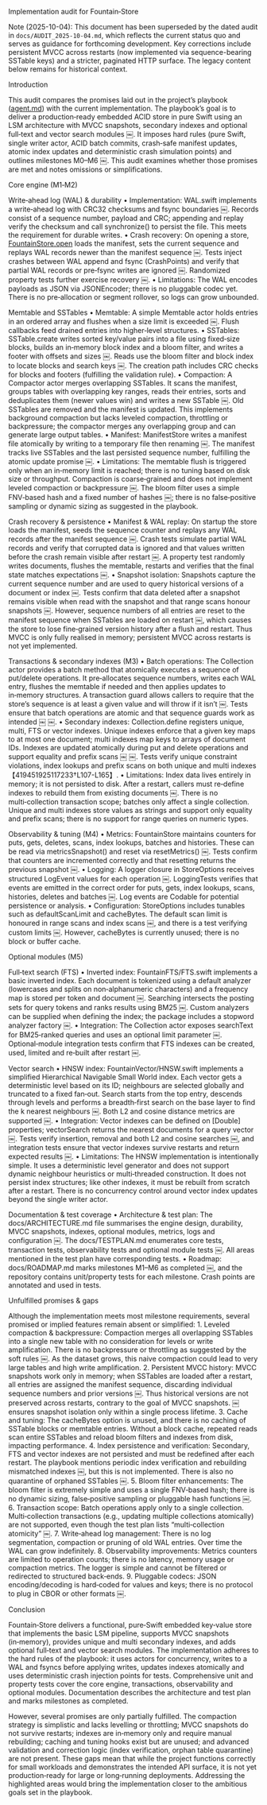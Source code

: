Implementation audit for Fountain‑Store

Note (2025-10-04): This document has been superseded by the dated audit in `docs/AUDIT_2025-10-04.md`, which reflects the current status quo and serves as guidance for forthcoming development. Key corrections include persistent MVCC across restarts (now implemented via sequence-bearing SSTable keys) and a stricter, paginated HTTP surface. The legacy content below remains for historical context.

Introduction

This audit compares the promises laid out in the project’s playbook ([agent.md](https://agent.md)) with the current implementation.  The playbook’s goal is to deliver a production‑ready embedded ACID store in pure Swift using an LSM architecture with MVCC snapshots, secondary indexes and optional full‑text and vector search modules ￼.  It imposes hard rules (pure Swift, single writer actor, ACID batch commits, crash‑safe manifest updates, atomic index updates and deterministic crash simulation points) and outlines milestones M0–M6 ￼.  This audit examines whether those promises are met and notes omissions or simplifications.

Core engine (M1‑M2)

Write‑ahead log (WAL) & durability
	•	Implementation: WAL.swift implements a write‑ahead log with CRC32 checksums and fsync boundaries ￼.  Records consist of a sequence number, payload and CRC; appending and replay verify the checksum and call synchronize() to persist the file.  This meets the requirement for durable writes.
	•	Crash recovery: On opening a store, [FountainStore.open](https://FountainStore.open) loads the manifest, sets the current sequence and replays WAL records newer than the manifest sequence ￼.  Tests inject crashes between WAL append and fsync (CrashPoints) and verify that partial WAL records or pre‑fsync writes are ignored ￼.  Randomized property tests further exercise recovery ￼.
	•	Limitations: The WAL encodes payloads as JSON via JSONEncoder; there is no pluggable codec yet.  There is no pre‑allocation or segment rollover, so logs can grow unbounded.

Memtable and SSTables
	•	Memtable: A simple Memtable actor holds entries in an ordered array and flushes when a size limit is exceeded ￼.  Flush callbacks feed drained entries into higher‑level structures.
	•	SSTables: SSTable.create writes sorted key/value pairs into a file using fixed‑size blocks, builds an in‑memory block index and a bloom filter, and writes a footer with offsets and sizes ￼.  Reads use the bloom filter and block index to locate blocks and search keys ￼.  The creation path includes CRC checks for blocks and footers (fulfilling the validation rule).
	•	Compaction: A Compactor actor merges overlapping SSTables.  It scans the manifest, groups tables with overlapping key ranges, reads their entries, sorts and deduplicates them (newer values win) and writes a new SSTable ￼.  Old SSTables are removed and the manifest is updated.  This implements background compaction but lacks leveled compaction, throttling or backpressure; the compactor merges any overlapping group and can generate large output tables.
	•	Manifest: ManifestStore writes a manifest file atomically by writing to a temporary file then renaming ￼.  The manifest tracks live SSTables and the last persisted sequence number, fulfilling the atomic update promise ￼.
	•	Limitations:  The memtable flush is triggered only when an in‑memory limit is reached; there is no tuning based on disk size or throughput.  Compaction is coarse‑grained and does not implement leveled compaction or backpressure ￼.  The bloom filter uses a simple FNV‑based hash and a fixed number of hashes ￼; there is no false‑positive sampling or dynamic sizing as suggested in the playbook.

Crash recovery & persistence
	•	Manifest & WAL replay: On startup the store loads the manifest, seeds the sequence counter and replays any WAL records after the manifest sequence ￼.  Crash tests simulate partial WAL records and verify that corrupted data is ignored and that values written before the crash remain visible after restart ￼.  A property test randomly writes documents, flushes the memtable, restarts and verifies that the final state matches expectations ￼.
	•	Snapshot isolation: Snapshots capture the current sequence number and are used to query historical versions of a document or index ￼.  Tests confirm that data deleted after a snapshot remains visible when read with the snapshot and that range scans honour snapshots ￼.  However, sequence numbers of all entries are reset to the manifest sequence when SSTables are loaded on restart ￼, which causes the store to lose fine‑grained version history after a flush and restart.  Thus MVCC is only fully realised in memory; persistent MVCC across restarts is not yet implemented.

Transactions & secondary indexes (M3)
	•	Batch operations: The Collection actor provides a batch method that atomically executes a sequence of put/delete operations.  It pre‑allocates sequence numbers, writes each WAL entry, flushes the memtable if needed and then applies updates to in‑memory structures.  A transaction guard allows callers to require that the store’s sequence is at least a given value and will throw if it isn’t ￼.  Tests ensure that batch operations are atomic and that sequence guards work as intended ￼ ￼.
	•	Secondary indexes: Collection.define registers unique, multi, FTS or vector indexes.  Unique indexes enforce that a given key maps to at most one document; multi indexes map keys to arrays of document IDs.  Indexes are updated atomically during put and delete operations and support equality and prefix scans ￼ ￼.  Tests verify unique constraint violations, index lookups and prefix scans on both unique and multi indexes【419451925117233†L107-L165】.
	•	Limitations: Index data lives entirely in memory; it is not persisted to disk.  After a restart, callers must re‑define indexes to rebuild them from existing documents ￼.  There is no multi‑collection transaction scope; batches only affect a single collection.  Unique and multi indexes store values as strings and support only equality and prefix scans; there is no support for range queries on numeric types.

Observability & tuning (M4)
	•	Metrics: FountainStore maintains counters for puts, gets, deletes, scans, index lookups, batches and histories.  These can be read via metricsSnapshot() and reset via resetMetrics() ￼.  Tests confirm that counters are incremented correctly and that resetting returns the previous snapshot ￼.
	•	Logging: A logger closure in StoreOptions receives structured LogEvent values for each operation ￼.  LoggingTests verifies that events are emitted in the correct order for puts, gets, index lookups, scans, histories, deletes and batches ￼.  Log events are Codable for potential persistence or analysis.
	•	Configuration: StoreOptions includes tunables such as defaultScanLimit and cacheBytes.  The default scan limit is honoured in range scans and index scans ￼, and there is a test verifying custom limits ￼.  However, cacheBytes is currently unused; there is no block or buffer cache.

Optional modules (M5)

Full‑text search (FTS)
	•	Inverted index: FountainFTS/FTS.swift implements a basic inverted index.  Each document is tokenized using a default analyzer (lowercases and splits on non‑alphanumeric characters) and a frequency map is stored per token and document ￼.  Searching intersects the posting sets for query tokens and ranks results using BM25 ￼.  Custom analyzers can be supplied when defining the index; the package includes a stopword analyzer factory ￼.
	•	Integration: The Collection actor exposes searchText for BM25‑ranked queries and uses an optional limit parameter ￼.  Optional‑module integration tests confirm that FTS indexes can be created, used, limited and re‑built after restart ￼.

Vector search
	•	HNSW index: FountainVector/HNSW.swift implements a simplified Hierarchical Navigable Small World index.  Each vector gets a deterministic level based on its ID; neighbours are selected globally and truncated to a fixed fan‑out.  Search starts from the top entry, descends through levels and performs a breadth‑first search on the base layer to find the k nearest neighbours ￼.  Both L2 and cosine distance metrics are supported ￼.
	•	Integration: Vector indexes can be defined on [Double] properties; vectorSearch returns the nearest documents for a query vector ￼.  Tests verify insertion, removal and both L2 and cosine searches ￼, and integration tests ensure that vector indexes survive restarts and return expected results ￼.
	•	Limitations: The HNSW implementation is intentionally simple.  It uses a deterministic level generator and does not support dynamic neighbour heuristics or multi‑threaded construction.  It does not persist index structures; like other indexes, it must be rebuilt from scratch after a restart.  There is no concurrency control around vector index updates beyond the single writer actor.

Documentation & test coverage
	•	Architecture & test plan: The docs/ARCHITECTURE.md file summarises the engine design, durability, MVCC snapshots, indexes, optional modules, metrics, logs and configuration ￼.  The docs/TESTPLAN.md enumerates core tests, transaction tests, observability tests and optional module tests ￼.  All areas mentioned in the test plan have corresponding tests.
	•	Roadmap: docs/ROADMAP.md marks milestones M1–M6 as completed ￼, and the repository contains unit/property tests for each milestone.  Crash points are annotated and used in tests.

Unfulfilled promises & gaps

Although the implementation meets most milestone requirements, several promised or implied features remain absent or simplified:
	1.	Leveled compaction & backpressure: Compaction merges all overlapping SSTables into a single new table with no consideration for levels or write amplification.  There is no backpressure or throttling as suggested by the soft rules ￼.  As the dataset grows, this naive compaction could lead to very large tables and high write amplification.
	2.	Persistent MVCC history: MVCC snapshots work only in memory; when SSTables are loaded after a restart, all entries are assigned the manifest sequence, discarding individual sequence numbers and prior versions ￼.  Thus historical versions are not preserved across restarts, contrary to the goal of MVCC snapshots. ￼ ensures snapshot isolation only within a single process lifetime.
	3.	Cache and tuning: The cacheBytes option is unused, and there is no caching of SSTable blocks or memtable entries.  Without a block cache, repeated reads scan entire SSTables and reload bloom filters and indexes from disk, impacting performance.
	4.	Index persistence and verification: Secondary, FTS and vector indexes are not persisted and must be redefined after each restart.  The playbook mentions periodic index verification and rebuilding mismatched indexes ￼, but this is not implemented.  There is also no quarantine of orphaned SSTables ￼.
	5.	Bloom filter enhancements: The bloom filter is extremely simple and uses a single FNV‑based hash; there is no dynamic sizing, false‑positive sampling or pluggable hash functions ￼.
	6.	Transaction scope: Batch operations apply only to a single collection.  Multi‑collection transactions (e.g., updating multiple collections atomically) are not supported, even though the test plan lists “multi‑collection atomicity” ￼.
	7.	Write‑ahead log management: There is no log segmentation, compaction or pruning of old WAL entries.  Over time the WAL can grow indefinitely.
	8.	Observability improvements: Metrics counters are limited to operation counts; there is no latency, memory usage or compaction metrics.  The logger is simple and cannot be filtered or redirected to structured back‑ends.
	9.	Pluggable codecs: JSON encoding/decoding is hard‑coded for values and keys; there is no protocol to plug in CBOR or other formats ￼.

Conclusion

Fountain‑Store delivers a functional, pure‑Swift embedded key‑value store that implements the basic LSM pipeline, supports MVCC snapshots (in‑memory), provides unique and multi secondary indexes, and adds optional full‑text and vector search modules.  The implementation adheres to the hard rules of the playbook: it uses actors for concurrency, writes to a WAL and fsyncs before applying writes, updates indexes atomically and uses deterministic crash injection points for tests.  Comprehensive unit and property tests cover the core engine, transactions, observability and optional modules.  Documentation describes the architecture and test plan and marks milestones as completed.

However, several promises are only partially fulfilled.  The compaction strategy is simplistic and lacks levelling or throttling; MVCC snapshots do not survive restarts; indexes are in‑memory only and require manual rebuilding; caching and tuning hooks exist but are unused; and advanced validation and correction logic (index verification, orphan table quarantine) are not present.  These gaps mean that while the project functions correctly for small workloads and demonstrates the intended API surface, it is not yet production‑ready for large or long‑running deployments.  Addressing the highlighted areas would bring the implementation closer to the ambitious goals set in the playbook.
